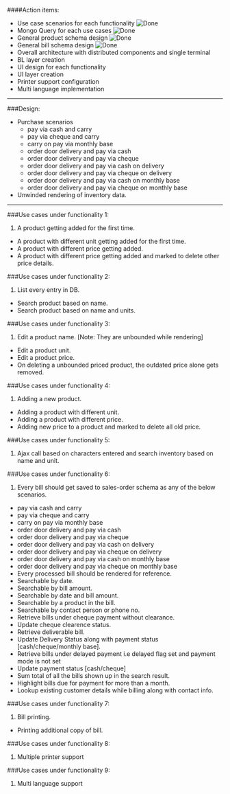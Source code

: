 [tick]: https://raw.github.com/retalemine/roadmap/master/images/tick-16x12.png "Done"

####Action items:
* Use case scenarios for each functionality ![][tick]
* Mongo Query for each use cases ![][tick]
* General product schema design ![][tick]
* General bill schema design ![][tick]
* Overall architecture with distributed components and single terminal
* BL layer creation
* UI design for each functionality
* UI layer creation
* Printer support configuration
* Multi language implementation

---
###Design:
* Purchase scenarios 
  * pay via cash and carry
  * pay via cheque and carry
  * carry on pay via monthly base
  * order door delivery and pay via cash
  * order door delivery and pay via cheque
  * order door delivery and pay via cash on delivery
  * order door delivery and pay via cheque on delivery
  * order door delivery and pay via cash on monthly base
  * order door delivery and pay via cheque on monthly base
* Unwinded rendering of inventory data.

---
###Use cases under functionality 1:
1. A product getting added for the first time.
* A product with different unit getting added for the first time.
* A product with different price getting added.
* A product with different price getting added and marked to delete other price details.

###Use cases under functionality 2:
1. List every entry in DB.
* Search product based on name.
* Search product based on name and units.

###Use cases under functionality 3:
1. Edit a product name. [Note: They are unbounded while rendering]
* Edit a product unit.
* Edit a product price.
* On deleting a unbounded priced product, the outdated price alone gets removed.

###Use cases under functionality 4:
1. Adding a new product.
* Adding a product with different unit.
* Adding a product with different price.
* Adding new price to a product and marked to delete all old price.

###Use cases under functionality 5:
1. Ajax call based on characters entered and search inventory based on name and unit.

###Use cases under functionality 6:
1. Every bill should get saved to sales-order schema as any of the below scenarios.
  * pay via cash and carry
  * pay via cheque and carry
  * carry on pay via monthly base
  * order door delivery and pay via cash
  * order door delivery and pay via cheque
  * order door delivery and pay via cash on delivery
  * order door delivery and pay via cheque on delivery
  * order door delivery and pay via cash on monthly base
  * order door delivery and pay via cheque on monthly base
* Every processed bill should be rendered for reference.
* Searchable by date.
* Searchable by bill amount.
* Searchable by date and bill amount.
* Searchable by a product in the bill.
* Searchable by contact person or phone no.
* Retrieve bills under cheque payment without clearance.
* Update cheque clearence status.
* Retrieve deliverable bill.
* Update Delivery Status along with payment status [cash/cheque/monthly base].
* Retrieve bills under delayed payment i.e delayed flag set and payment mode is not set
* Update payment status [cash/cheque]
* Sum total of all the bills shown up in the search result.
* Highlight bills due for payment for more than a month.
* Lookup existing customer details while billing along with contact info.

###Use cases under functionality 7:
1. Bill printing.
* Printing additional copy of bill.

###Use cases under functionality 8:
1. Multiple printer support

###Use cases under functionality 9:
1. Multi language support

